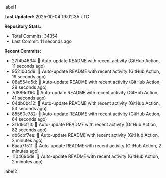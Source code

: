 
label1 
<!-- ACTIVITY_START -->
**Last Updated:** 2025-10-04 19:02:35 UTC

**Repository Stats:**
- Total Commits: 34354
- Last Commit: 11 seconds ago

**Recent Commits:**
- 27f4b4634: 🤖 Auto-update README with recent activity (GitHub Action, 11 seconds ago)
- 9521004d9: 🤖 Auto-update README with recent activity (GitHub Action, 19 seconds ago)
- 08a554d5d: 🤖 Auto-update README with recent activity (GitHub Action, 29 seconds ago)
- 7d886df16: 🤖 Auto-update README with recent activity (GitHub Action, 41 seconds ago)
- 04db0bc12: 🤖 Auto-update README with recent activity (GitHub Action, 53 seconds ago)
- 85560e782: 🤖 Auto-update README with recent activity (GitHub Action, 64 seconds ago)
- 311d9cf13: 🤖 Auto-update README with recent activity (GitHub Action, 82 seconds ago)
- db6cbf7ee: 🤖 Auto-update README with recent activity (GitHub Action, 2 minutes ago)
- 6aaa71511: 🤖 Auto-update README with recent activity (GitHub Action, 2 minutes ago)
- 110469bde: 🤖 Auto-update README with recent activity (GitHub Action, 2 minutes ago)
<!-- ACTIVITY_END -->

label2
